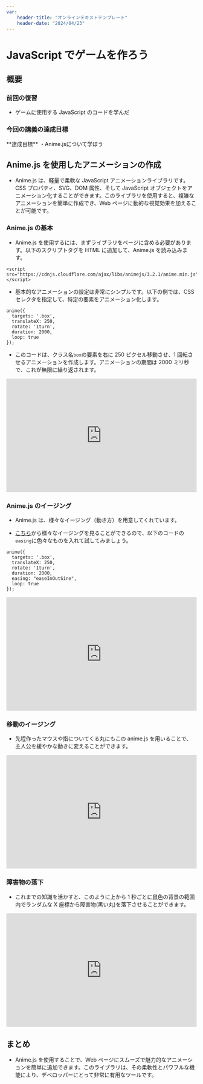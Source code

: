 ```yaml
---
var:
    header-title: "オンラインテキストテンプレート"
    header-date: "2024/04/23"
---
```


# JavaScript でゲームを作ろう

## 概要

### 前回の復習

-   ゲームに使用する JavaScript のコードを学んだ

### 今回の講義の達成目標

<div class="note type-intro">
**達成目標**
・Anime.jsについて学ぼう
</div>

## Anime.js を使用したアニメーションの作成

-   Anime.js は、軽量で柔軟な JavaScript アニメーションライブラリです。CSS プロパティ、SVG、DOM 属性、そして JavaScript オブジェクトをアニメーション化することができます。このライブラリを使用すると、複雑なアニメーションを簡単に作成でき、Web ページに動的な視覚効果を加えることが可能です。

### Anime.js の基本

-   Anime.js を使用するには、まずライブラリをページに含める必要があります。以下のスクリプトタグを HTML に追加して、Anime.js を読み込みます。

```html{.numberLines caption="index.html"}
<script src="https://cdnjs.cloudflare.com/ajax/libs/animejs/3.2.1/anime.min.js"></script>
```

-   基本的なアニメーションの設定は非常にシンプルです。以下の例では、CSS セレクタを指定して、特定の要素をアニメーション化します。

```javascript{.numberLines caption="main.js"}
anime({
  targets: '.box',
  translateX: 250,
  rotate: '1turn',
  duration: 2000,
  loop: true
});
```

-   このコードは、クラス名`box`の要素を右に 250 ピクセル移動させ、1 回転させるアニメーションを作成します。アニメーションの期間は 2000 ミリ秒で、これが無限に繰り返されます。

<iframe height="300" style="width: 100%;" scrolling="no" title="anime1" src="https://codepen.io/YasaiRa-men/embed/dyBjJKV?default-tab=html%2Cresult&editable=true" frameborder="no" loading="lazy" allowtransparency="true" allowfullscreen="true">
  See the Pen <a href="https://codepen.io/YasaiRa-men/pen/dyBjJKV">
  anime1</a> by バナナフライ (<a href="https://codepen.io/YasaiRa-men">@YasaiRa-men</a>)
  on <a href="https://codepen.io">CodePen</a>.
</iframe>

### Anime.js のイージング

-   Anime.js は、様々なイージング（動き方）を用意してくれています。

-   [こちら](https://animejs.com/documentation/#pennerFunctions)から様々なイージングを見ることができるので、以下のコードの`easing`に色々なものを入れて試してみましょう。

```javascript{.numberLines caption="main.js"}
anime({
  targets: '.box',
  translateX: 250,
  rotate: '1turn',
  duration: 2000,
  easing: "easeInOutSine",
  loop: true
});
```

<iframe height="300" style="width: 100%;" scrolling="no" title="Untitled" src="https://codepen.io/YasaiRa-men/embed/ExBpopN?default-tab=html%2Cresult&editable=true" frameborder="no" loading="lazy" allowtransparency="true" allowfullscreen="true">
  See the Pen <a href="https://codepen.io/YasaiRa-men/pen/ExBpopN">
  Untitled</a> by バナナフライ (<a href="https://codepen.io/YasaiRa-men">@YasaiRa-men</a>)
  on <a href="https://codepen.io">CodePen</a>.
</iframe>

### 移動のイージング

-   先程作ったマウスや指についてくる丸にもこの anime.js を用いることで、主人公を緩やかな動きに変えることができます。

<iframe height="300" style="width: 100%;" scrolling="no" title="Untitled" src="https://codepen.io/YasaiRa-men/embed/GgKZaOE?default-tab=html%2Cresult&editable=true" frameborder="no" loading="lazy" allowtransparency="true" allowfullscreen="true">
  See the Pen <a href="https://codepen.io/YasaiRa-men/pen/GgKZaOE">
  Untitled</a> by バナナフライ (<a href="https://codepen.io/YasaiRa-men">@YasaiRa-men</a>)
  on <a href="https://codepen.io">CodePen</a>.
</iframe>

### 障害物の落下

-   これまでの知識を活かすと、このように上から 1 秒ごとに鼠色の背景の範囲内でランダムな X 座標から障害物(黒い丸)を落下させることができます。

<iframe height="300" style="width: 100%;" scrolling="no" title="Untitled" src="https://codepen.io/YasaiRa-men/embed/PoraGZd?default-tab=html%2Cresult&editable=true" frameborder="no" loading="lazy" allowtransparency="true" allowfullscreen="true">
  See the Pen <a href="https://codepen.io/YasaiRa-men/pen/PoraGZd">
  Untitled</a> by バナナフライ (<a href="https://codepen.io/YasaiRa-men">@YasaiRa-men</a>)
  on <a href="https://codepen.io">CodePen</a>.
</iframe>

## まとめ

-   Anime.js を使用することで、Web ページにスムーズで魅力的なアニメーションを簡単に追加できます。このライブラリは、その柔軟性とパワフルな機能により、デベロッパーにとって非常に有用なツールです。
